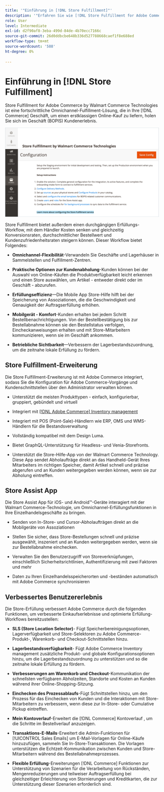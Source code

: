 ```yaml
---
title: '"Einführung in [!DNL Store Fulfillment]"'
description: '"Erfahren Sie wie [!DNL Store Fulfillment for Adobe Commerce by Walmart Technologies] unterstützt Online-Einkauf, Abholung im Geschäft (BOPIS) für Kunden. Verwenden Sie die Store Assist Mobile, um die BOPIS-Erfüllung und Auftragsverarbeitung für Store-Mitarbeiter und Commerce-Kunden zu optimieren."'
role: User
level: Intermediate
exl-id: d2f90af8-3eba-499d-84de-4b70ecc7166c
source-git-commit: 26d0ddbcbe648b336d527788668caef1f8e688ed
workflow-type: tm+mt
source-wordcount: '588'
ht-degree: 0%

---
```


# Einführung in [!DNL Store Fulfillment]

Store Fulfillment for Adobe Commerce by Walmart Commerce Technologies ist eine fortschrittliche Omnichannel-Fulfillment-Lösung, die in Ihre [!DNL Commerce] Geschäft, um einen erstklassigen Online-Kauf zu liefern, holen Sie sich im Geschäft (BOPIS) Kundenerlebnis.

![Store-Erfüllung durch die Admin-Konfiguration von Walmart Technologies](assets/store-fulfillment-admin-home.png)

Store Fulfillment bietet außerdem einen durchgängigen Erfüllungs-Workflow, mit dem Händler Kosten senken und gleichzeitig Konversionsraten, durchschnittlicher Bestellwert und Kundenzufriedenheitsraten steigern können. Dieser Workflow bietet Folgendes:

* **Omnichannel-Flexibilität**-Verwandeln Sie Geschäfte und Lagerhäuser in Sammelstellen und Fulfillment-Zentren.

* **Praktische Optionen zur Kundenabholung**-Kunden können bei der Auswahl von Online-Käufen die Produktverfügbarkeit leicht erkennen und einen Store auswählen, um Artikel - entweder direkt oder im Geschäft - abzurufen.

* **Erfüllungseffizienz**—Die Mobile App Store-Hilfe hilft bei der Speicherung von Assoziationen, die die Geschwindigkeit und Genauigkeit der Auftragserfüllung erhöhen.

* **Mobilgerät - Komfort**-Kunden erhalten bei jedem Schritt Bestellbenachrichtigungen. Von der Bestellbestätigung bis zur Bestellabnahme können sie den Bestellstatus verfolgen, Eincheckanweisungen erhalten und mit Store-Mitarbeitern kommunizieren, wenn sie im Geschäft ankommen.

* **Betriebliche Sichtbarkeit**—Verbessern der Lagerbestandszuordnung, um die zeitnahe lokale Erfüllung zu fördern.

## Store Fulfillment-Erweiterung

Die Store Fulfillment-Erweiterung ist mit Adobe Commerce integriert, sodass Sie die Konfiguration für Adobe Commerce-Vorgänge und Kundenschnittstellen über den Administrator verwalten können.

* Unterstützt die meisten Produkttypen - einfach, konfigurierbar, gruppiert, gebündelt und virtuell

* Integriert mit [[!DNL Adobe Commerce] Inventory management](https://docs.magento.com/user-guide/catalog/inventory-learn-more.html)

* Integriert mit POS (Point-Sale)-Händlern wie ERP, OMS und WMS-Händlern für die Bestandsverwaltung

* Vollständig kompatibel mit dem Design Luma.

* Bietet GraphQL-Unterstützung für Headless- und Venia-Storefronts.

* Unterstützt die Store-Hilfe-App von der Walmart Commerce Technology. Diese App sendet Abholaufträge direkt an das Handheld-Gerät Ihres Mitarbeiters im richtigen Speicher, damit Artikel schnell und präzise abgerufen und an Kunden weitergegeben werden können, wenn sie zur Abholung eintreffen.

## Store Assist App

Die Store Assist App für iOS- und Android™-Geräte interagiert mit der Walmart Commerce-Technologie, um Omnichannel-Erfüllungsfunktionen in Ihre Einzelhandelsgeschäfte zu bringen.

* Senden von In-Store- und Cursor-Abholaufträgen direkt an die Mobilgeräte von Assoziationen

* Stellen Sie sicher, dass Store-Bestellungen schnell und präzise ausgewählt, inszeniert und an Kunden weitergegeben werden, wenn sie zur Bestellabnahme einchecken.

* Verwalten Sie den Benutzerzugriff von Storeverknüpfungen, einschließlich Sicherheitsrichtlinien, Authentifizierung mit zwei Faktoren und mehr

* Daten zu Ihren Einzelhandelsspeicherorten und -beständen automatisch mit Adobe Commerce synchronisieren

## Verbessertes Benutzererlebnis

Die Store-Erfüllung verbessert Adobe Commerce durch die folgenden Funktionen, um verbesserte Einkaufserlebnisse und optimierte Erfüllung-Workflows bereitzustellen:

* **SLS (Store Location Selector)**- Fügt Speicherbereinigungsoptionen, Lagerverfügbarkeit und Store-Selektoren zu Adobe Commerce-Produkt-, Warenkorb- und Checkout-Schnittstellen hinzu.

* **Lagerbestandsverfügbarkeit**- Fügt Adobe Commerce Inventory management zusätzliche Produkt- und globale Konfigurationsoptionen hinzu, um die Lagerbestandszuordnung zu unterstützen und so die zeitnahe lokale Erfüllung zu fördern.

* **Verbesserungen am Warenkorb und Checkout**-Kommunikation der schnellsten verfügbaren Abholzeiten, Standorte und Kosten an Kunden während ihrer Online-Shopping-Sitzung.

* **Einchecken des Prozessablaufs**-Fügt Schnittstellen hinzu, um den Prozess für das Einchecken von Kunden und die Interaktionen mit Store-Mitarbeitern zu verbessern, wenn diese zur In-Store- oder Cumulative Pickup eintreffen.

* **Mein Kontoverlauf**-Erweitert die [!DNL Commerce] Kontoverlauf , um die Schritte im Bestellverlauf anzuzeigen.

* **Transaktions-E-Mails**-Erweitert die Admin-Funktionen für [!UICONTROL Sales Emails] um E-Mail-Vorlagen für Online-Käufe hinzuzufügen, sammeln Sie In-Store-Transaktionen. Die Vorlagen unterstützen die Echtzeit-Kommunikation zwischen Kunden und Store-Mitarbeitern während des Bestellabnahmeprozesses.

* **Flexible Erfüllung**-Erweiterungen [!DNL Commerce] Funktionen zur Unterstützung von Szenarien für die Verarbeitung von Rückständen, Mengenreduzierungen und teilweiser Auftragserfüllung bei gleichzeitiger Erleichterung von Stornierungen und Kreditkarten, die zur Unterstützung dieser Szenarien erforderlich sind.
